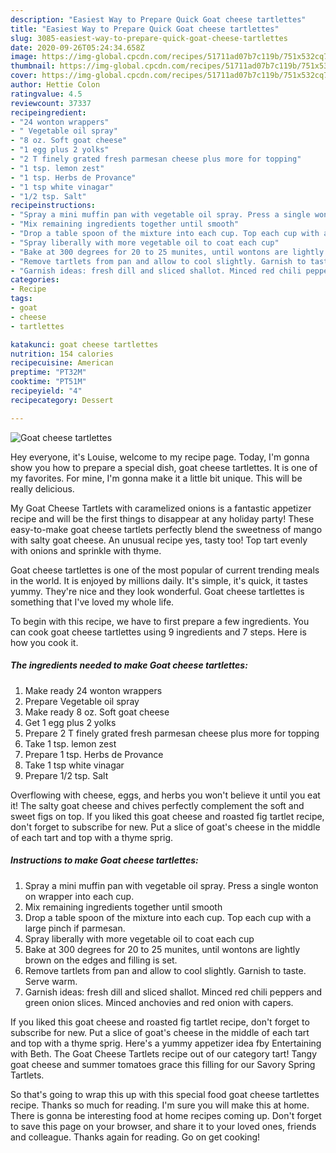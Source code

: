 ```yaml
---
description: "Easiest Way to Prepare Quick Goat cheese tartlettes"
title: "Easiest Way to Prepare Quick Goat cheese tartlettes"
slug: 3085-easiest-way-to-prepare-quick-goat-cheese-tartlettes
date: 2020-09-26T05:24:34.658Z
image: https://img-global.cpcdn.com/recipes/51711ad07b7c119b/751x532cq70/goat-cheese-tartlettes-recipe-main-photo.jpg
thumbnail: https://img-global.cpcdn.com/recipes/51711ad07b7c119b/751x532cq70/goat-cheese-tartlettes-recipe-main-photo.jpg
cover: https://img-global.cpcdn.com/recipes/51711ad07b7c119b/751x532cq70/goat-cheese-tartlettes-recipe-main-photo.jpg
author: Hettie Colon
ratingvalue: 4.5
reviewcount: 37337
recipeingredient:
- "24 wonton wrappers"
- " Vegetable oil spray"
- "8 oz. Soft goat cheese"
- "1 egg plus 2 yolks"
- "2 T finely grated fresh parmesan cheese plus more for topping"
- "1 tsp. lemon zest"
- "1 tsp. Herbs de Provance"
- "1 tsp white vinagar"
- "1/2 tsp. Salt"
recipeinstructions:
- "Spray a mini muffin pan with vegetable oil spray. Press a single wonton on wrapper into each cup."
- "Mix remaining ingredients together until smooth"
- "Drop a table spoon of the mixture into each cup. Top each cup with a large pinch if parmesan."
- "Spray liberally with more vegetable oil to coat each cup"
- "Bake at 300 degrees for 20 to 25 munites, until wontons are lightly brown on the edges and filling is set."
- "Remove tartlets from pan and allow to cool slightly. Garnish to taste. Serve warm."
- "Garnish ideas: fresh dill and sliced shallot. Minced red chili peppers and green onion slices. Minced anchovies and red onion with capers."
categories:
- Recipe
tags:
- goat
- cheese
- tartlettes

katakunci: goat cheese tartlettes 
nutrition: 154 calories
recipecuisine: American
preptime: "PT32M"
cooktime: "PT51M"
recipeyield: "4"
recipecategory: Dessert

---
```



![Goat cheese tartlettes](https://img-global.cpcdn.com/recipes/51711ad07b7c119b/751x532cq70/goat-cheese-tartlettes-recipe-main-photo.jpg)

Hey everyone, it's Louise, welcome to my recipe page. Today, I'm gonna show you how to prepare a special dish, goat cheese tartlettes. It is one of my favorites. For mine, I'm gonna make it a little bit unique. This will be really delicious.

My Goat Cheese Tartlets with caramelized onions is a fantastic appetizer recipe and will be the first things to disappear at any holiday party! These easy-to-make goat cheese tartlets perfectly blend the sweetness of mango with salty goat cheese. An unusual recipe yes, tasty too! Top tart evenly with onions and sprinkle with thyme.

Goat cheese tartlettes is one of the most popular of current trending meals in the world. It is enjoyed by millions daily. It's simple, it's quick, it tastes yummy. They're nice and they look wonderful. Goat cheese tartlettes is something that I've loved my whole life.


To begin with this recipe, we have to first prepare a few ingredients. You can cook goat cheese tartlettes using 9 ingredients and 7 steps. Here is how you cook it.

<!--inarticleads1-->

##### The ingredients needed to make Goat cheese tartlettes:

1. Make ready 24 wonton wrappers
1. Prepare  Vegetable oil spray
1. Make ready 8 oz. Soft goat cheese
1. Get 1 egg plus 2 yolks
1. Prepare 2 T finely grated fresh parmesan cheese plus more for topping
1. Take 1 tsp. lemon zest
1. Prepare 1 tsp. Herbs de Provance
1. Take 1 tsp white vinagar
1. Prepare 1/2 tsp. Salt


Overflowing with cheese, eggs, and herbs you won&#39;t believe it until you eat it! The salty goat cheese and chives perfectly complement the soft and sweet figs on top. If you liked this goat cheese and roasted fig tartlet recipe, don&#39;t forget to subscribe for new. Put a slice of goat&#39;s cheese in the middle of each tart and top with a thyme sprig. 

<!--inarticleads2-->

##### Instructions to make Goat cheese tartlettes:

1. Spray a mini muffin pan with vegetable oil spray. Press a single wonton on wrapper into each cup.
1. Mix remaining ingredients together until smooth
1. Drop a table spoon of the mixture into each cup. Top each cup with a large pinch if parmesan.
1. Spray liberally with more vegetable oil to coat each cup
1. Bake at 300 degrees for 20 to 25 munites, until wontons are lightly brown on the edges and filling is set.
1. Remove tartlets from pan and allow to cool slightly. Garnish to taste. Serve warm.
1. Garnish ideas: fresh dill and sliced shallot. Minced red chili peppers and green onion slices. Minced anchovies and red onion with capers.


If you liked this goat cheese and roasted fig tartlet recipe, don&#39;t forget to subscribe for new. Put a slice of goat&#39;s cheese in the middle of each tart and top with a thyme sprig. Here&#39;s a yummy appetizer idea fby Entertaining with Beth. The Goat Cheese Tartlets recipe out of our category tart! Tangy goat cheese and summer tomatoes grace this filling for our Savory Spring Tartlets. 

So that's going to wrap this up with this special food goat cheese tartlettes recipe. Thanks so much for reading. I'm sure you will make this at home. There is gonna be interesting food at home recipes coming up. Don't forget to save this page on your browser, and share it to your loved ones, friends and colleague. Thanks again for reading. Go on get cooking!
